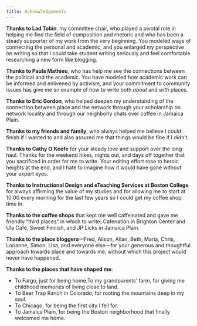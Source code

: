 ```yaml
---
title: Acknowledgements
---
```


**Thanks to Lad Tobin**, my committee chair, who played a pivotal role in helping me find the field of composition and rhetoric and who has been a steady supporter of my work from the very beginning. You modeled ways of connecting the personal and academic, and you enlarged my perspective on writing so that I could take student writing seriously and feel comfortable researching a new form like blogging.

**Thanks to Paula Mathieu**, who has help me see the connections between the political and the academic. You have modeled how academic work can be informed and enlivened by activism, and your commitment to community issues has give me an example of how to write both *about* and *with* places.

**Thanks to Eric Gordon**, who helped deepen my understanding of the connection between place and the network through your scholarship on network locality and through our neighborly chats over coffee in Jamaica Plain.

**Thanks to my friends and family**, who always helped me believe I could finish if I wanted to and also assured me that things would be fine if I didn’t.

**Thanks to Cathy O’Keefe** for your steady love and support over the long haul. Thanks for the weekend hikes, nights out, and days off together that you sacrificed in order for me to write. Your editing effort rose to heroic heights at the end, and I hate to imagine how it would have gone without your expert eyes.

**Thanks to Instructional Design and eTeaching Services at Boston College** for always affirming the value of my studies and for allowing me to start at 10:00 every morning for the last few years so I could get my coffee shop time in.

**Thanks to the coffee shops** that kept me well caffeinated and gave me friendly “third places” in which to write: Cafenation in Brighton Center and Ula Café, Sweet Finnish, and JP Licks in Jamaica Plain.

**Thanks to the place bloggers**—Fred, Alison, Allan, Beth, Maria, Chris, Lorianne, Simon, Lisa, and everyone else—for your generous and thoughtful approach towards place and towards me, without which this project would never have happened.

**Thanks to the places that have shaped me**:

-   To Fargo, just for being home.To my grandparents’ farm, for giving me childhood memories of living close to land.
-   To Bear Trap Ranch in Colorado, for rooting the mountains deep in my soul.
-   To Chicago, for being the first city I fell for.
-   To Jamaica Plain, for being the Boston neighborhood that finally welcomed me home.

